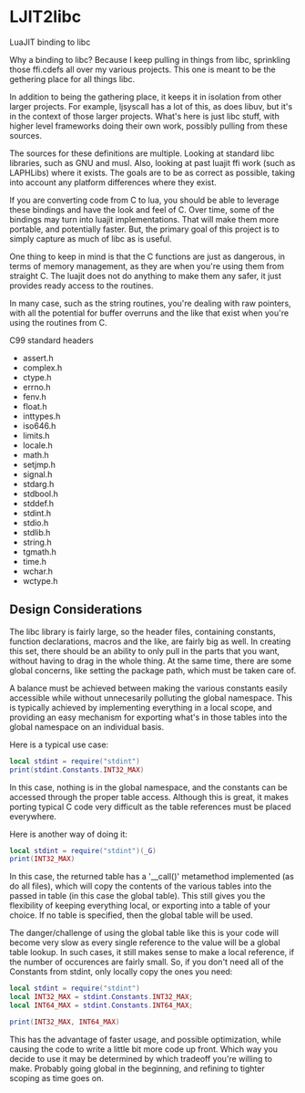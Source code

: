 # LJIT2libc
LuaJIT binding to libc

Why a binding to libc?
Because I keep pulling in things from libc, sprinkling those ffi.cdefs all over my various projects.  This one is meant to be the gethering place for all things libc.

In addition to being the gathering place, it keeps it in isolation from other larger projects.  For example, ljsyscall has a lot of this, as does libuv, but it's in the context of those larger projects.  What's here is just libc stuff, with higher level frameworks doing their own work, possibly pulling from these sources.

The sources for these definitions are multiple.  Looking at standard libc libraries, such as GNU and musl.  Also, looking at past luajit ffi work (such as LAPHLibs) where it exists.  The goals are to be as correct as possible, taking into account any platform differences where they exist.

If you are converting code from C to lua, you should be able to leverage these bindings and have the look and feel of C.  Over time, some of the bindings may turn into luajit implementations.  That will make them more portable, and potentially faster.  But, the primary goal of this project is to simply capture as much of libc as is useful.

One thing to keep in mind is that the C functions are just as dangerous, in terms of memory management, as they are when you're 
using them from straight C.  The luajit does not do anything to make
them any safer, it just provides ready access to the routines.

In many case, such as the string routines, you're dealing with raw
pointers, with all the potential for buffer overruns and the like
that exist when you're using the routines from C.

C99 standard headers
*	assert.h
*	complex.h
*	ctype.h
*	errno.h
*	fenv.h
*	float.h
*	inttypes.h
*	iso646.h
*	limits.h
*	locale.h
*	math.h
*	setjmp.h
*	signal.h
*	stdarg.h
*	stdbool.h
*	stddef.h
*	stdint.h
*	stdio.h
*	stdlib.h
*	string.h
*	tgmath.h
*	time.h
*	wchar.h
*	wctype.h


Design Considerations
---------------------
The libc library is fairly large, so the header files, containing constants, function declarations, macros and the like, are fairly big as well.  In creating this set, there should be an ability to only pull in the parts that you want, without having to drag in the whole thing.  At the same time, there are some global concerns, like setting the package path, which must be taken care of.

A balance must be achieved between making the various constants easily accessible while without unnecesarily polluting the global namespace.  This is typically achieved by implementing everything in a local scope, and providing an easy mechanism for exporting what's in those tables into the global namespace on an individual basis.

Here is a typical use case:

```lua
local stdint = require("stdint")
print(stdint.Constants.INT32_MAX)
```

In this case, nothing is in the global namespace, and the constants can be accessed through the proper table access.  Although this is great, it makes porting typical C code very difficult as the table references must be placed everywhere.

Here is another way of doing it:

```lua
local stdint = require("stdint")(_G)
print(INT32_MAX)
```

In this case, the returned table has a '__call()' metamethod implemented (as do all files), which will copy the contents of the various tables into the passed in table (in this case the global table).  This still gives you the flexibility of keeping everything local, or exporting into a table of your choice.  If no table is specified, then the global table will be used.

The danger/challenge of using the global table like this is your code will become very slow as every single reference to the value will be a global table lookup.  In such cases, it still makes sense to make a local reference, if the number of occurences are fairly small.  So, if you don't need all of the Constants from stdint, only locally copy the ones you need:

```lua
local stdint = require("stdint")
local INT32_MAX = stdint.Constants.INT32_MAX;
local INT64_MAX = stdint.Constants.INT64_MAX;

print(INT32_MAX, INT64_MAX)
```

This has the advantage of faster usage, and possible optimization, while causing the code to write a little bit more code up front.  Which way you decide to use it may be determined by which tradeoff you're willing to make.  Probably going global in the beginning, and refining to tighter scoping as time goes on.

